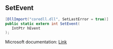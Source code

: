 ## SetEvent

```csharp
[DllImport("coredll.dll", SetLastError = true)]
public static extern int SetEvent(
   IntPtr hEvent
);
```

Microsoft documentation: [Link](https://docs.microsoft.com/en-us/windows/win32/api/synchapi/nf-synchapi-setevent)
